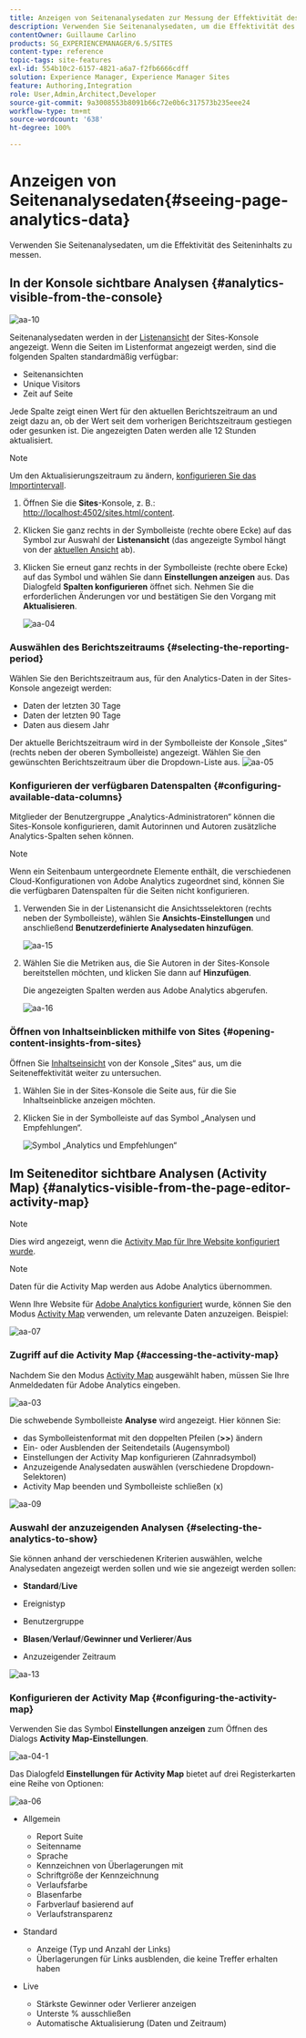 ```yaml
---
title: Anzeigen von Seitenanalysedaten zur Messung der Effektivität des Seiteninhalts
description: Verwenden Sie Seitenanalysedaten, um die Effektivität des Seiteninhalts zu messen.
contentOwner: Guillaume Carlino
products: SG_EXPERIENCEMANAGER/6.5/SITES
content-type: reference
topic-tags: site-features
exl-id: 554b10c2-6157-4821-a6a7-f2fb6666cdff
solution: Experience Manager, Experience Manager Sites
feature: Authoring,Integration
role: User,Admin,Architect,Developer
source-git-commit: 9a3008553b8091b66c72e0b6c317573b235eee24
workflow-type: tm+mt
source-wordcount: '638'
ht-degree: 100%

---
```


# Anzeigen von Seitenanalysedaten{#seeing-page-analytics-data}

Verwenden Sie Seitenanalysedaten, um die Effektivität des Seiteninhalts zu messen.

## In der Konsole sichtbare Analysen {#analytics-visible-from-the-console}

![aa-10](assets/aa-10.png)

Seitenanalysedaten werden in der [Listenansicht](/help/sites-authoring/basic-handling.md#list-view) der Sites-Konsole angezeigt. Wenn die Seiten im Listenformat angezeigt werden, sind die folgenden Spalten standardmäßig verfügbar:

* Seitenansichten
* Unique Visitors
* Zeit auf Seite

Jede Spalte zeigt einen Wert für den aktuellen Berichtszeitraum an und zeigt dazu an, ob der Wert seit dem vorherigen Berichtszeitraum gestiegen oder gesunken ist. Die angezeigten Daten werden alle 12 Stunden aktualisiert.

>[!NOTE]
>
>Um den Aktualisierungszeitraum zu ändern, [konfigurieren Sie das Importintervall](/help/sites-administering/adobeanalytics-connect.md#configuring-the-import-interval).

1. Öffnen Sie die **Sites**-Konsole, z. B.: [http://localhost:4502/sites.html/content](http://localhost:4502/sites.html/content).
1. Klicken Sie ganz rechts in der Symbolleiste (rechte obere Ecke) auf das Symbol zur Auswahl der **Listenansicht** (das angezeigte Symbol hängt von der [aktuellen Ansicht](/help/sites-authoring/basic-handling.md#viewing-and-selecting-resources) ab).

1. Klicken Sie erneut ganz rechts in der Symbolleiste (rechte obere Ecke) auf das Symbol und wählen Sie dann **Einstellungen anzeigen** aus. Das Dialogfeld **Spalten konfigurieren** öffnet sich. Nehmen Sie die erforderlichen Änderungen vor und bestätigen Sie den Vorgang mit **Aktualisieren**.

   ![aa-04](assets/aa-04.png)

### Auswählen des Berichtszeitraums {#selecting-the-reporting-period}

Wählen Sie den Berichtszeitraum aus, für den Analytics-Daten in der Sites-Konsole angezeigt werden:

* Daten der letzten 30 Tage
* Daten der letzten 90 Tage
* Daten aus diesem Jahr

Der aktuelle Berichtszeitraum wird in der Symbolleiste der Konsole „Sites“ (rechts neben der oberen Symbolleiste) angezeigt. Wählen Sie den gewünschten Berichtszeitraum über die Dropdown-Liste aus.
![aa-05](assets/aa-05.png)

### Konfigurieren der verfügbaren Datenspalten {#configuring-available-data-columns}

Mitglieder der Benutzergruppe „Analytics-Administratoren“ können die Sites-Konsole konfigurieren, damit Autorinnen und Autoren zusätzliche Analytics-Spalten sehen können.

>[!NOTE]
>
>Wenn ein Seitenbaum untergeordnete Elemente enthält, die verschiedenen Cloud-Konfigurationen von Adobe Analytics zugeordnet sind, können Sie die verfügbaren Datenspalten für die Seiten nicht konfigurieren.

1. Verwenden Sie in der Listenansicht die Ansichtsselektoren (rechts neben der Symbolleiste), wählen Sie **Ansichts-Einstellungen** und anschließend **Benutzerdefinierte Analysedaten hinzufügen**.

   ![aa-15](assets/aa-15.png)

1. Wählen Sie die Metriken aus, die Sie Autoren in der Sites-Konsole bereitstellen möchten, und klicken Sie dann auf **Hinzufügen**.

   Die angezeigten Spalten werden aus Adobe Analytics abgerufen.

   ![aa-16](assets/aa-16.png)

### Öffnen von Inhaltseinblicken mithilfe von Sites {#opening-content-insights-from-sites}

Öffnen Sie [Inhaltseinsicht](/help/sites-authoring/content-insights.md) von der Konsole „Sites“ aus, um die Seiteneffektivität weiter zu untersuchen.

1. Wählen Sie in der Sites-Konsole die Seite aus, für die Sie Inhaltseinblicke anzeigen möchten.
1. Klicken Sie in der Symbolleiste auf das Symbol „Analysen und Empfehlungen“.

   ![Symbol „Analytics und Empfehlungen“](do-not-localize/chlimage_1-16a.png)

## Im Seiteneditor sichtbare Analysen (Activity Map) {#analytics-visible-from-the-page-editor-activity-map}

>[!NOTE]
>
>Dies wird angezeigt, wenn die [Activity Map für Ihre Website konfiguriert wurde](/help/sites-administering/adobeanalytics-connect.md#configuring-for-the-activity-map).

>[!NOTE]
>
>Daten für die Activity Map werden aus Adobe Analytics übernommen.

Wenn Ihre Website für [Adobe Analytics konfiguriert](/help/sites-administering/adobeanalytics-connect.md) wurde, können Sie den Modus [Activity Map](/help/sites-authoring/author-environment-tools.md#page-modes) verwenden, um relevante Daten anzuzeigen. Beispiel:

![aa-07](assets/aa-07.png)

### Zugriff auf die Activity Map {#accessing-the-activity-map}

Nachdem Sie den Modus [Activity Map](/help/sites-authoring/author-environment-tools.md#page-modes) ausgewählt haben, müssen Sie Ihre Anmeldedaten für Adobe Analytics eingeben.  

![aa-03](assets/aa-03.png)

Die schwebende Symbolleiste **Analyse** wird angezeigt. Hier können Sie:

* das Symbolleistenformat mit den doppelten Pfeilen (**>>**) ändern
* Ein- oder Ausblenden der Seitendetails (Augensymbol)
* Einstellungen der Activity Map konfigurieren (Zahnradsymbol)
* Anzuzeigende Analysedaten auswählen (verschiedene Dropdown-Selektoren)
* Activity Map beenden und Symbolleiste schließen (x)

![aa-09](assets/aa-09.png)

### Auswahl der anzuzeigenden Analysen {#selecting-the-analytics-to-show}

Sie können anhand der verschiedenen Kriterien auswählen, welche Analysedaten angezeigt werden sollen und wie sie angezeigt werden sollen:

* **Standard**/**Live**

* Ereignistyp
* Benutzergruppe
* **Blasen**/**Verlauf**/**Gewinner und Verlierer**/**Aus**

* Anzuzeigender Zeitraum

![aa-13](assets/aa-13.png)

### Konfigurieren der Activity Map {#configuring-the-activity-map}

Verwenden Sie das Symbol **Einstellungen anzeigen** zum Öffnen des Dialogs **Activity Map-Einstellungen**.

![aa-04-1](assets/aa-04-1.png)

Das Dialogfeld **Einstellungen für Activity Map** bietet auf drei Registerkarten eine Reihe von Optionen:  

![aa-06](assets/aa-06.png)

* Allgemein

   * Report Suite
   * Seitenname
   * Sprache
   * Kennzeichnen von Überlagerungen mit
   * Schriftgröße der Kennzeichnung
   * Verlaufsfarbe
   * Blasenfarbe
   * Farbverlauf basierend auf
   * Verlaufstransparenz

* Standard

   * Anzeige (Typ und Anzahl der Links)
   * Überlagerungen für Links ausblenden, die keine Treffer erhalten haben

* Live

   * Stärkste Gewinner oder Verlierer anzeigen
   * Unterste % ausschließen
   * Automatische Aktualisierung (Daten und Zeitraum)
